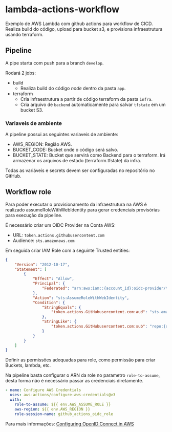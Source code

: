 # lambda-actions-workflow
Exemplo de AWS Lambda com github actions para workflow de CICD.
Realiza build do código, upload para bucket s3, e provisiona infraestrutura usando terraform.

## Pipeline

A pipe starta com push para a branch `develop`.

Rodará 2 jobs:
- build
     - Realiza build do código *node* dentro da pasta `app`.
- terraform
    - Cria infraestrutura a partir de código terraform da pasta `infra`.
    - Cria arquivo de `backend` automaticamente para salvar `tfstate` em um bucket S3.

### Variaveis de ambiente

A pipeline possui as seguintes variaveis de ambiente:

-  AWS_REGION: Região AWS.
-  BUCKET_CODE: Bucket onde o código será salvo.
-  BUCKET_STATE: Bucket que servirá como Backend para o terraform. Irá armazenar os arquivos de estado (terraform.tfstate) da infra.

Todas as variáveis e secrets devem ser configuradas no repositório no GitHub.


## Workflow role

Para poder executar o provisionamento da infraestrutura na AWS é realizado assumeRoleWithWebIdentity para gerar credenciais provisórias para execução da pipeline.

É necessário criar um OIDC Provider na Conta AWS:

- URL: `token.actions.githubusercontent.com` 
- Audience: `sts.amazonaws.com`

Em seguida criar IAM Role com a seguinte Trusted entities:

```json
{
    "Version": "2012-10-17",
    "Statement": [
        {
            "Effect": "Allow",
            "Principal": {
                "Federated": "arn:aws:iam::{account_id}:oidc-provider/token.actions.githubusercontent.com"
            },
            "Action": "sts:AssumeRoleWithWebIdentity",
            "Condition": {
                "StringEquals": {
                    "token.actions.GitHubusercontent.com:aud": "sts.amazonaws.com"
                },
                "StringLike": {
                    "token.actions.GitHubusercontent.com:sub": "repo:{org_github}/{repositorio}:{branch}"
                }
            }
        }
    ]
}
```

Definir as permissões adequadas para role, como permissão para criar Buckets, lambda, etc.

Na pipeline basta configurar o ARN da role no parametro `role-to-assume`, desta forma não é necessário passar as credenciais diretamente.

```yaml
- name: Configure AWS Credentials
  uses: aws-actions/configure-aws-credentials@v3
  with:
    role-to-assume: ${{ env.AWS_ASSUME_ROLE }}
    aws-region: ${{ env.AWS_REGION }}
    role-session-name: github_actions_oidc_role
```

Para mais informações: 
[Configuring OpenID Connect in AWS](https://docs.github.com/en/actions/deployment/security-hardening-your-deployments/configuring-openid-connect-in-amazon-web-services)
